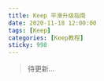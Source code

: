 ```yaml
---
title: Keep 平滑升级指南
date: 2020-11-18 12:00:00
tags: [Keep]
categories: [Keep教程]
sticky: 998
---
```


> 待更新...
